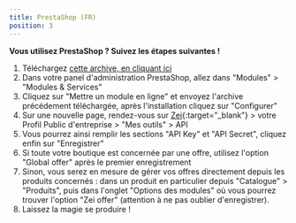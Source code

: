 ```yaml
---
title: PrestaShop (FR)
position: 3
---
```


**Vous utilisez PrestaShop ? Suivez les étapes suivantes !**

1. Téléchargez [cette archive, en cliquant ici](https://github.com/zeroecoimpact/API/raw/master/PrestaShop/zei-prestashop_latest.zip)
2. Dans votre panel d'administration PrestaShop, allez dans "Modules" > "Modules & Services"
3. Cliquez sur "Mettre un module en ligne" et envoyez l'archive précédement téléchargée, après l'installation cliquez
    sur "Configurer"
4. Sur une nouvelle page, rendez-vous sur [Zei](https://zei-world.com){:target="_blank"} > votre Profil
    Public d'entreprise > "Mes outils" > API
5. Vous pourrez ainsi remplir les sections "API Key" et "API Secret", cliquez enfin sur "Enregistrer"
6. Si toute votre boutique est concernée par une offre, utilisez l'option "Global offer" après le premier enregistrement
7. Sinon, vous serez en mesure de gérer vos offres directement depuis les produits concernés : dans un produit
    en particulier depuis "Catalogue" > "Produits", puis dans l'onglet "Options des modules" où vous pourrez
    trouver l'option "Zei offer" (attention à ne pas oublier d'enregistrer). 
8. Laissez la magie se produire !
